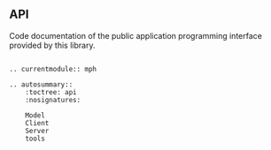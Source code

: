API
---

Code documentation of the public application programming interface
provided by this library.

```eval_rst

.. currentmodule:: mph

.. autosummary::
    :toctree: api
    :nosignatures:

    Model
    Client
    Server
    tools
```
